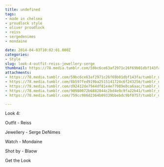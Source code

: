 ```yaml
---
title: undefined
tags:
- made in chelsea
- proudlock style
- oliver proudlock
- reiss
- sergedenimes
- mondaine

date: 2014-04-03T10:02:01.000Z
categories:
- Style
slug: look-4-outfit-reiss-jewellery-serge
thumbnail: https://78.media.tumblr.com/59bc6ce63af2971c26f69b01dbf143fa/tumblr_n33bcvG5qc1rhrm24o1_1280.jpg
attachments:
- https://78.media.tumblr.com/59bc6ce63af2971c26f69b01dbf143fa/tumblr_n33bcvG5qc1rhrm24o1_1280.jpg
- https://78.media.tumblr.com/8b597fed919ba2515141724c6f243256/tumblr_n33bcvG5qc1rhrm24o2_1280.jpg
- https://78.media.tumblr.com/d92412de7944df81e4e77989e0ca6aac/tumblr_n33bcvG5qc1rhrm24o3_1280.jpg
- https://78.media.tumblr.com/90980072b6882844c2bd4e9c9fa22b41/tumblr_n33bcvG5qc1rhrm24o4_1280.jpg
- https://78.media.tumblr.com/759cc986d2364b09339bbebdc9bf0757/tumblr_n33bcvG5qc1rhrm24o5_1280.jpg

---
```


Look 4: 

  Outfit - Reiss 

  Jewellery - Serge DeNimes 

  Watch - Mondaine 

  Shot by - Blaow

Get the Look
